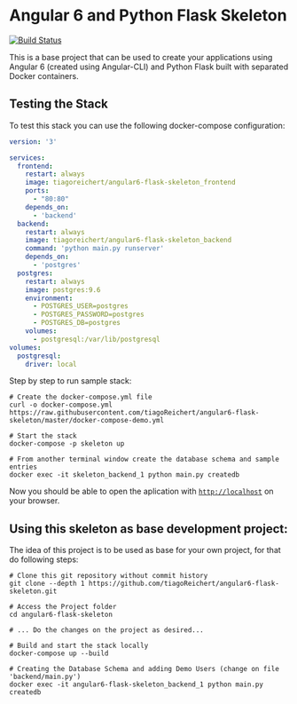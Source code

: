 # Angular 6 and Python Flask Skeleton

[![Build Status](https://travis-ci.org/tiagoReichert/angular6-flask-skeleton.svg?branch=master)](https://travis-ci.org/tiagoReichert/angular6-flask-skeleton)

This is a base project that can be used to create your applications using Angular 6 (created using Angular-CLI) and Python Flask built with separated Docker containers.

## Testing the Stack
To test this stack you can use the following docker-compose configuration:

```yaml
version: '3'

services:
  frontend:
    restart: always
    image: tiagoreichert/angular6-flask-skeleton_frontend
    ports:
      - "80:80"
    depends_on:
      - 'backend'
  backend:
    restart: always
    image: tiagoreichert/angular6-flask-skeleton_backend
    command: 'python main.py runserver'
    depends_on:
      - 'postgres'
  postgres:
    restart: always
    image: postgres:9.6
    environment:
      - POSTGRES_USER=postgres
      - POSTGRES_PASSWORD=postgres
      - POSTGRES_DB=postgres
    volumes:
      - postgresql:/var/lib/postgresql
volumes:
  postgresql:
    driver: local
```

Step by step to run sample stack:

```console
# Create the docker-compose.yml file
curl -o docker-compose.yml https://raw.githubusercontent.com/tiagoReichert/angular6-flask-skeleton/master/docker-compose-demo.yml

# Start the stack
docker-compose -p skeleton up

# From another terminal window create the database schema and sample entries
docker exec -it skeleton_backend_1 python main.py createdb
```

Now you should be able to open the aplication with [`http://localhost`](http://localhost)
 on your browser.


## Using this skeleton as base development project:
The idea of this project is to be used as base for your own project,
for that do following steps:

```console
# Clone this git repository without commit history
git clone --depth 1 https://github.com/tiagoReichert/angular6-flask-skeleton.git

# Access the Project folder
cd angular6-flask-skeleton

# ... Do the changes on the project as desired...

# Build and start the stack locally
docker-compose up --build

# Creating the Database Schema and adding Demo Users (change on file 'backend/main.py')
docker exec -it angular6-flask-skeleton_backend_1 python main.py createdb
```


